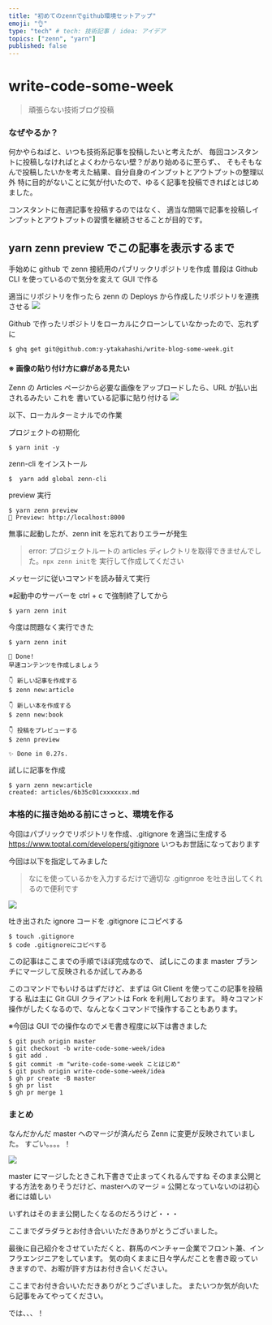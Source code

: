 ```yaml
---
title: "初めてのzennでgithub環境セットアップ"
emoji: "👌"
type: "tech" # tech: 技術記事 / idea: アイデア
topics: ["zenn", "yarn"]
published: false
---
```


# write-code-some-week

> 頑張らない技術ブログ投稿

### なぜやるか？

何かやらねばと、いつも技術系記事を投稿したいと考えたが、
毎回コンスタントに投稿しなければとよくわからない壁？があり始めるに至らず、、
そもそもなんで投稿したいかを考えた結果、自分自身のインプットとアウトプットの整理以外
特に目的がないことに気が付いたので、ゆるく記事を投稿できればとはじめました。

コンスタントに毎週記事を投稿するのではなく、
適当な間隔で記事を投稿しインプットとアウトプットの習慣を継続させることが目的です。

## yarn zenn preview でこの記事を表示するまで

手始めに github で zenn 接続用のパブリックリポジトリを作成
普段は Github CLI を使っているので気分を変えて GUI で作る

適当にリポジトリを作ったら zenn の Deploys から作成したリポジトリを連携させる
![](https://storage.googleapis.com/zenn-user-upload/19b350e10cca6f3a609c2ce5.png)

Github で作ったリポジトリをローカルにクローンしていなかったので、忘れずに

```
$ ghq get git@github.com:y-ytakahashi/write-blog-some-week.git
```

#### ※ 画像の貼り付け方に癖がある見たい

Zenn の Articles ページから必要な画像をアップロードしたら、URL が払い出されるみたい
これを 書いている記事に貼り付ける
![](https://storage.googleapis.com/zenn-user-upload/ee1d0ff89446e5731b01f3b7.png)

以下、ローカルターミナルでの作業

プロジェクトの初期化

```
$ yarn init -y
```

zenn-cli をインストール

```
$  yarn add global zenn-cli
```

preview 実行

```
$ yarn zenn preview
👀 Preview: http://localhost:8000
```

無事に起動したが、zenn init を忘れておりエラーが発生

> error: プロジェクトルートの articles ディレクトリを取得できませんでした。`npx zenn init`を
> 実行して作成してください

メッセージに従いコマンドを読み替えて実行

※起動中のサーバーを ctrl + c で強制終了してから

```
$ yarn zenn init
```

今度は問題なく実行できた

```
$ yarn zenn init

🎉 Done!
早速コンテンツを作成しましょう

👇 新しい記事を作成する
$ zenn new:article

👇 新しい本を作成する
$ zenn new:book

👇 投稿をプレビューする
$ zenn preview

✨ Done in 0.27s.
```

試しに記事を作成

```
$ yarn zenn new:article
created: articles/6b35c01cxxxxxxx.md
```

### 本格的に描き始める前にさっと、環境を作る

今回はパブリックでリポジトリを作成、.gitignore を適当に生成する
https://www.toptal.com/developers/gitignore
いつもお世話になっております

今回は以下を指定してみました

> なにを使っているかを入力するだけで適切な .gitignroe を吐き出してくれるので便利です

![](https://storage.googleapis.com/zenn-user-upload/33364831986b351e581cff74.png)

吐き出された ignore コードを .gitignore にコピペする

```
$ touch .gitignore
$ code .gitignoreにコピペする
```

この記事はここまでの手順でほぼ完成なので、
試しにこのまま master ブランチにマージして反映されるか試してみある

このコマンドでもいけるはずだけど、まずは Git Client を使ってこの記事を投稿する
私は主に Git GUI クライアントは Fork を利用しております。
時々コマンド操作がしたくなるので、なんとなくコマンドで操作することもあります。

※今回は GUI での操作なのでメモ書き程度に以下は書きました

```
$ git push origin master
$ git checkout -b write-code-some-week/idea
$ git add .
$ git commit -m "write-code-some-week ことはじめ"
$ git push origin write-code-some-week/idea
$ gh pr create -B master
$ gh pr list
$ gh pr merge 1
```

### まとめ

なんだかんだ master へのマージが済んだら Zenn に変更が反映されていました。
すごい。。。。！

![](https://storage.googleapis.com/zenn-user-upload/251feb71fbb0a6c4d200c1c2.png)

master にマージしたときこれ下書きで止まってくれるんですね
そのまま公開とする方法をありそうだけど、masterへのマージ = 公開となっていないのは初心者には嬉しい

いずれはそのまま公開したくなるのだろうけど・・・


ここまでダラダラとお付き合いいただきありがとうございました。


最後に自己紹介をさせていただくと、群馬のベンチャー企業でフロント兼、インフラエンジニアをしています。
気の向くままに日々学んだことを書き殴っていきますので、お暇が許す方はお付き合いください。

ここまでお付き合いいただきありがとうございました。
またいつか気が向いたら記事をみてやってください。

では、、、！